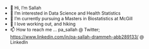 - 👋 Hi, I’m Sallah
- 👀 I’m interested in Data Science and Health Statistics
- 🌱 I’m currently pursuing a Masters in Biostatistics at McGill
- 💞️ I love working out, and hiking
- 📫 How to reach me ... pa_sallah @ Twitter; https://www.linkedin.com/in/pa-sallah-drammeh-abb289133/ @ LinkedIn

<!---
pdrammeh/pdrammeh is a ✨ special ✨ repository because its `README.md` (this file) appears on your GitHub profile.
You can click the Preview link to take a look at your changes.
--->
